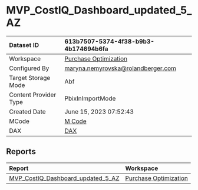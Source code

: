 



# MVP_CostIQ_Dashboard_updated_5_AZ

|Dataset ID|613b7507-5374-4f38-b9b3-4b174694b6fa|
| :--- | :--- |
|Workspace|[Purchase Optimization](../Workspaces/Purchase-Optimization.md)|
|Configured By|maryna.nemyrovska@rolandberger.com|
|Target Storage Mode|Abf|
|Content Provider Type|PbixInImportMode|
|Created Date|June 15, 2023 07:52:43|
|MCode|[M Code](./MVP_CostIQ_Dashboard_updated_5_AZ/mcode.md)|
|DAX|[DAX](./MVP_CostIQ_Dashboard_updated_5_AZ/dax.md)|

## Reports

|Report|Workspace|
| :--- | :--- |
|[MVP_CostIQ_Dashboard_updated_5_AZ](../Reports/MVP_CostIQ_Dashboard_updated_5_AZ.md)|[Purchase Optimization](../Workspaces/Purchase-Optimization.md)|
